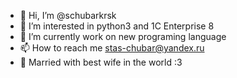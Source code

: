 - 👋 Hi, I’m @schubarkrsk
- 👀 I’m interested in python3 and 1C Enterprise 8
- 🌱 I’m currently work on new programing language
- 📫 How to reach me stas-chubar@yandex.ru
- 🩷 Married with best wife in the world :3

<!---
schubarkrsk/schubarkrsk is a ✨ special ✨ repository because its `README.md` (this file) appears on your GitHub profile.
You can click the Preview link to take a look at your changes.
--->
